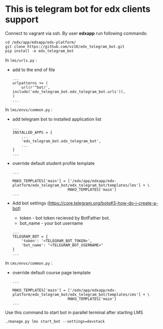 This is telegram bot for edx clients support
======================================================================
Connect to vagrant via ssh. By user **edxapp** run following commands:

```
cd /edx/app/edxapp/edx-platform/
git clone https://github.com/vz10/edx_telegram_bot.git
pip install -e edx_telegram_bot
```

In `lms/urls.py` :

- add to the end of file

    ```
    ...
    urlpatterns += (
        url(r'^bot/', include('edx_telegram_bot.edx_telegram_bot.urls')),
    )
    ...
    ```

In `lms/envs/common.py` :

- add telegram bot to installed application list

    ```
    ...
    INSTALLED_APPS = {
        ...
        'edx_telegram_bot.edx_telegram_bot',
        ...
    }
    ...
    ```
- override default student profile template 
    ```
    ...
    
    MAKO_TEMPLATES['main'] = ['/edx/app/edxapp/edx-platform/edx_telegram_bot/edx_telegram_bot/templates/lms'] + \
                             MAKO_TEMPLATES['main']
    ...
    ```

- Add bot settings (https://core.telegram.org/bots#3-how-do-i-create-a-bot)
    - token - bot token recieved by BotFather bot. 
    - bot_name - your bot username
    ```
    ...
    TELEGRAM_BOT = {
        'token': '<TELEGRAM_BOT_TOKEN>',
        'bot_name': "<TELEGRAM_BOT_USERNAME>"
    }
    ...
    ```
    
In `cms/envs/common.py` :

- override default course page template 
    ```
    ...
    
    MAKO_TEMPLATES['main'] = ['/edx/app/edxapp/edx-platform/edx_telegram_bot/edx_telegram_bot/templates/cms'] + \
                             MAKO_TEMPLATES['main']
    ...
    ```
Use this command to start bot  in parallel terminal after starting LMS
```
./manage.py lms start_bot --settings=devstack
```
